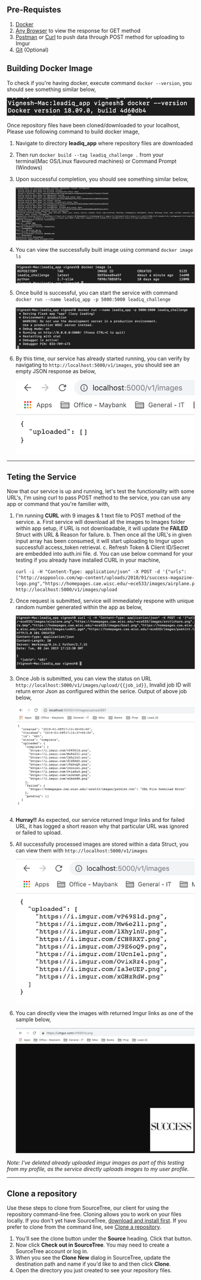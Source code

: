 
## Pre-Requistes 

1. [Docker](https://www.docker.com/products/docker-desktop) 
2. [Any Browser](https://www.google.com/chrome/browser/desktop/index.html) to view the response for GET method
3. [Postman](https://www.getpostman.com/downloads) or [Curl](https://curl.haxx.se/download.html) to push data through POST method for uploading to Imgur
4. [Git](https://git-scm.com/downloads) (Optional)

## Building Docker Image 

To check if you're having docker, execute command ```docker --version```, you should see something similar below,

![picture](readme_images/docker_version.png)

Once repository files have been cloned/downloaded to your localhost, Please use following command to build docker image,

1. Navigate to directory **leadiq_app** where repository files are downloaded 
2. Then run ```docker build --tag leadiq_challenge .``` from your terminal(Mac OS/Linux flavoured machines) or Command Prompt (Windows)
3. Upon successful completion, you should see something similar below,

    ![picture](readme_images/docker_build.png)

4. You can view the successfully built image using command ```docker image ls```

    ![picture](readme_images/docker_image.png)

5. Once build is successful, you can start the service with command ```docker run --name leadiq_app -p 5000:5000 leadiq_challenge```

    ![picture](readme_images/docker_run.png)

6. By this time, our service has already started running, you can verify by navigating to ```http://localhost:5000/v1/images```, you should see an empty JSON response as below,

    ![picture](readme_images/app_begin.png)


---

## Teting the Service

Now that our service is up and running, let's test the functionality with some URL's, I'm using curl to pass POST method to the service, you can use any app or command that you're familier with,

1. I'm running **CURL** with 9 images & 1 text file to POST method of the service.
	a. First service will download all the images to Images folder within app setup, if URL is not downloadable, it will update the **FAILED** Struct with URL & Reason for failure. 
	b. Then once all the URL's in given input array has been consumed, it will start uploading to Imgur upon successfull access_token retrieval. 
	c. Refresh Token & Client ID/Secret are embedded into auth.ini file. 
	d. You can use below command for your testing if you already have installed CURL in your machine,
    
	```
    curl -i -H "Content-Type: application/json" -X POST -d '{"urls":["http://asppoolco.com/wp-content/uploads/2018/01/success-magazine-logo.png","https://homepages.cae.wisc.edu/~ece533/images/airplane.png","https://homepages.cae.wisc.edu/~ece533/images/arctichare.png","https://homepages.cae.wisc.edu/~ece533/images/baboon.png","https://homepages.cae.wisc.edu/~ece533/images/barbara.bmp","https://homepages.cae.wisc.edu/~ece533/images/boat.png","https://homepages.cae.wisc.edu/~ece533/images/boy.ppm","https://homepages.cae.wisc.edu/~ece533/images/cameraman.tif","https://homepages.cae.wisc.edu/~ece533/images/us021.pgm","https://homepages.cae.wisc.edu/~ece533/images/ps64int.txt"]}' http://localhost:5000/v1/images/upload
    ```

2. Once request is submitted, service will immediately respone with unique random number generated within the app as below,

    ![picture](readme_images/jobid.png)

3. Once Job is submitted, you can view the status on URL ```http://localhost:5000/v1/images/upload/{{job_id}}```, Invalid job ID will return error Json as configured within the serice. Output of above job below,

    ![picture](readme_images/jobstatus.png)

4. **Hurray!!** As expected, our service returned Imgur links and for failed URL, it has logged a short reason why that particular URL was ignored or failed to upload. 
5. All successfully processed images are stored within a data Struct, you can view them with ```http://localhost:5000/v1/images```

    ![picture](readme_images/success_image.png)

6. You can directly view the images with returned Imgur links as one of the sample below,

    ![picture](readme_images/imgur_image.png)

*Note: I've deleted already uploaded imgur images as part of this testing from my profile, as the service directly uploads images to my user profile.*

---

## Clone a repository

Use these steps to clone from SourceTree, our client for using the repository command-line free. Cloning allows you to work on your files locally. If you don't yet have SourceTree, [download and install first](https://www.sourcetreeapp.com/). If you prefer to clone from the command line, see [Clone a repository](https://confluence.atlassian.com/x/4whODQ).

1. You'll see the clone button under the **Source** heading. Click that button.
2. Now click **Check out in SourceTree**. You may need to create a SourceTree account or log in.
3. When you see the **Clone New** dialog in SourceTree, update the destination path and name if you'd like to and then click **Clone**.
4. Open the directory you just created to see your repository files.
